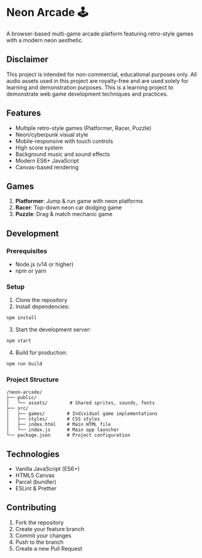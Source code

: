 # Neon Arcade 🕹️

A browser-based multi-game arcade platform featuring retro-style games with a modern neon aesthetic.

## Disclaimer

This project is intended for non-commercial, educational purposes only. All audio assets used in this project are royalty-free and are used solely for learning and demonstration purposes. This is a learning project to demonstrate web game development techniques and practices.

## Features

- Multiple retro-style games (Platformer, Racer, Puzzle)
- Neon/cyberpunk visual style
- Mobile-responsive with touch controls
- High score system
- Background music and sound effects
- Modern ES6+ JavaScript
- Canvas-based rendering

## Games

1. **Platformer**: Jump & run game with neon platforms
2. **Racer**: Top-down neon car dodging game
3. **Puzzle**: Drag & match mechanic game

## Development

### Prerequisites

- Node.js (v14 or higher)
- npm or yarn

### Setup

1. Clone the repository
2. Install dependencies:
```bash
npm install
```

3. Start the development server:
```bash
npm start
```

4. Build for production:
```bash
npm run build
```

### Project Structure

```
/neon-arcade/
├── public/
│   └── assets/        # Shared sprites, sounds, fonts
├── src/
│   ├── games/        # Individual game implementations
│   ├── styles/       # CSS styles
│   ├── index.html    # Main HTML file
│   └── index.js      # Main app launcher
└── package.json      # Project configuration
```

## Technologies

- Vanilla JavaScript (ES6+)
- HTML5 Canvas
- Parcel (bundler)
- ESLint & Prettier

## Contributing

1. Fork the repository
2. Create your feature branch
3. Commit your changes
4. Push to the branch
5. Create a new Pull Request
